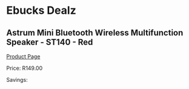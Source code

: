 
# Ebucks Dealz
## Astrum Mini Bluetooth Wireless Multifunction Speaker - ST140 - Red
[Product Page](https://www.ebucks.com/web/shop/productSelected.do?prodId=1207197672&catId=1207273786)

Price: R149.00

Savings: 


	